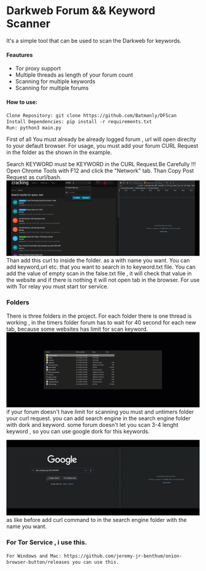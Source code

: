 # Darkweb Forum && Keyword Scanner

It's a simple tool that can be used to scan the Darkweb for keywords.

#### Feautures

- Tor proxy support
- Multiple threads as length of your forum count
- Scanning for multiple keywords
- Scanning for multiple forums

#### How to use:

```text
Clone Repository: git clone https://github.com/Batmanly/DFScan
Install Dependencies: pip install -r requirements.txt
Run: python3 main.py
```

First of all You must already be already logged forum , url will open direclty to your default browser.
For usage, you must add your forum CURL Request in the folder as the shown in the example.

Search KEYWORD must be KEYWORD in the CURL Request.Be Carefully !!!
Open Chrome Tools with F12 and click the "Network" tab. Than Copy Post Request as curl/bash.
![](keyword.gif)
Than add this curl to inside the folder. as a with name you want.
You can add keyword,url etc. that you want to search in to keyword.txt file.
You can add the value of empty scan in the false.txt file , it will check that value in the website and if there is nothing it will not open tab in the browser.
For use with Tor relay you must start tor service.

### Folders

There is three folders in the project.
For each folder there is one thread is working , in the timers folder forum has to wait for 40 second for each new tab, because some websites has limit for scan keyword.
![](folder.gif)
if your forum doesn't have limit for scanning you must and untimers folder your curl request.
you can add search engine in the search engine folder with dork and keyword. some forum doesn't let you scan 3-4 lenght keyword , so you can use google dork for this keywords.

![](with_dork.gif)
as like before add curl command to in the search engine folder with the name you want.

### For Tor Service , i use this.

```text
For Windows and Mac: https://github.com/jeremy-jr-benthum/onion-browser-button/releases you can use this.
```
